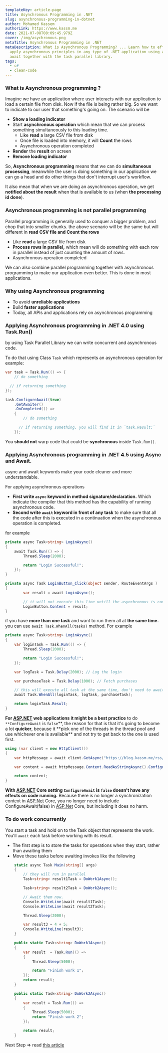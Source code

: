 ```yaml
---
templateKey: article-page
title: Asynchronous Programming in .NET
slug: asynchronous-programming-in-dotnet
author: Mohamed Kassem
authorLink: https://www.kassm.me
date: 2021-07-08T08:09:45.979Z
cover: /img/asychronous.png
metaTitle: Asynchronous Programming in .NET
metaDescription: What is Asynchronous Programming? ... Learn how to effectively
  apply asynchronous principles in any type of .NET application using async and
  await together with the task parallel library.
tags:
  - c#
  - clean-code
---
```


### **What is Asynchronous programming ?**

Imagine we have an application where user interacts with our application to load a certain file from disk. Now if the file is being rather big. So we want to indicate to our user that something's going on. The scenario will be

- **Show a loading indicator**
- Start **asynchronous operation** which mean that we can process something simultaneously to this loading time.
  - Like **read** a large CSV file from disk
  - Once file is loaded into memory, it will **Count** the rows
  - Asynchronous operation completed
- **Render** the **result** on screen
- **Remove loading indicator**

So, **Asynchronous programming** means that we can do **simultaneous processing**, meanwhile the user is doing something in our application we can go a head and do other things that don't interrupt user's workflow.

It also mean that when we are doing an asynchronous operation, we get **notified about the** **result** when that is available to us (when **the processing id done**).

### Asynchronous programming is not parallel programming

Parallel programming is generally used to conquer a bigger problem, and chop that into smaller chunks. the above scenario will be the same but will different in **read CSV file and Count the rows**

- Like **read** a large CSV file from disk
- **Process rows in parallel,** which mean will do something with each row in parallel instead of just counting the amount of rows.
- Asynchronous operation completed

We can also combine parallel programming together with asynchronous programming to make our application even better. This is done in most applications.

### **Why using Asynchronous programming**

- To avoid **unreliable applications**
- Build **faster** **applications**
- Today, all APIs and applications rely on asynchronous programming

### Applying **Asynchronous programming in .NET 4.0 using Task.Run()**

by using Task Parallel Library we can write concurrent and asynchronous code.

To do that using Class `Task` which represents an asynchronous operation for example:

```csharp
var task = Task.Run(() => {
	// do something

  // if returning something
});

task.ConfigureAwait(true)
    .GetAwaiter()
    .OnCompleted(() =>
    {
	    // do something

      // if returning something, you will find it in `task.Result;`
    });
```

You **should not** warp code that could be **synchronous** inside `Task.Run()`.

### Applying **Asynchronous programming in .NET 4.5 using Async and Await.**

async and await keywords make your code cleaner and more understandable.

For applying asynchronous operations

- **First write `async` keyword in method signature/declaration.** Which indicate the compiler that this method has the capability of running asynchronous code.
- **Second write `await` keyword in front of any task** to make sure that all the code after this is executed in a continuation when the asynchronous operation is completed.

for example

```csharp
private async Task<string> LoginAsync()
{
	await Task.Run(() => {
		Thread.Sleep(2000);

		return "Login Successful!";
	});
}

private async Task LoginButton_Click(object sender, RouteEventArgs )
{
		var result = await LoginAsync();

		// it will not execute this line untill the asynchronous is completed
		LoginButton.Content = result;
}
```

if you have **more than one task** and want to run them all at **the same time.** you can use `await Task.WhenAll(tasks)` method. For example

```csharp
private async Task<string> LoginAsync()
{
	var loginTask = Task.Run(() => {
		Thread.Sleep(2000);

		return "Login Successful!";
	});

	var logTask = Task.Delay(2000); // Log the login

	var purchaseTask = Task.Delay(1000); // Fetch purchases

	// this will execute all task at the same time, don't need to await any of them
	await Task.WhenAll(loginTask, logTask, purchaseTask);

	return loginTask.Result;
}
```

**For [ASP.NET](http://asp.NET) web applications it might be a best practice** to do `**ConfigureAwait` is `false`**, the reason for that is that it's going to become a lot **quicker**, because it **pick one of the threads in the thread pool and use whichever one is available\*\* and not try to get back to the one is used first.

```csharp
using (var client = new HttpClient())
{
	var httpMessage = await client.GetAsync("https://blog.kassm.me/rss/").ConfigureAwait(false);

	var content = await httpMessage.Content.ReadAsStringAsync().ConfigureAwait(false);

	return content;
}
```

**With [ASP.NET](http://asp.NET) Core setting `ConfigureAwait` is `false` doesn't have any effects on code running.** Because there is no longer a synchronization context in [ASP.Net](http://asp.net/) Core, you no longer need to include ConfigureAwait(false) in [ASP.Net](http://asp.net/) Core, but including it does no harm.

### To do work concurrently

You start a task and hold on to the Task object that represents the work. You'll `await` each task before working with its result.

- The first step is to store the tasks for operations when they start, rather than awaiting them
- Move these tasks before awaiting invokes like the following

```csharp
    static async Task Main(string[] args)
    {
        // they will run in parallel
        Task<string> result1Task = DoWork1Async();

        Task<string> result2Task = DoWork2Async();

        // Await them now.
        Console.WriteLine(await result1Task);
        Console.WriteLine(await result2Task);

        Thread.Sleep(2000);

        var result3 = 4 + 5;
        Console.WriteLine(result3);
    }

    public static Task<string> DoWork1Async()
    {
        var result  = Task.Run(() =>
        {
            Thread.Sleep(5000);

            return "Finish work 1";
        });
        return result;
    }

    public static Task<string> DoWork2Async()
    {
        var result = Task.Run(() =>
        {
            Thread.Sleep(5000);
            return "Finish work 2";
        });

        return result;
    }
```

Next Step ⇒ read [this article](https://docs.microsoft.com/en-us/dotnet/csharp/programming-guide/concepts/async/#start-tasks-concurrently)
